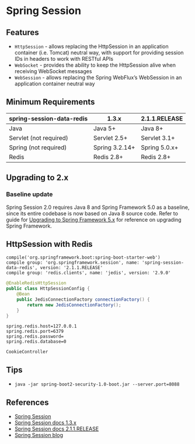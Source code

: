 # Spring Session

## Features
- `HttpSession` - allows replacing the HttpSession in an application container (i.e. Tomcat) neutral way, with support for providing session IDs in headers to work with RESTful APIs
- `WebSocket` - provides the ability to keep the HttpSession alive when receiving WebSocket messages
- `WebSession` - allows replacing the Spring WebFlux’s WebSession in an application container neutral way

## Minimum Requirements

spring-session-data-redis | 1.3.x | 2.1.1.RELEASE
---|---|---
Java | Java 5+ | Java 8+
Servlet (not required) | Servlet 2.5+ | Servlet 3.1+
Spring (not required) | Spring 3.2.14+ | Spring 5.0.x+
Redis | Redis 2.8+ | Redis 2.8+

## Upgrading to 2.x

### Baseline update
Spring Session 2.0 requires Java 8 and Spring Framework 5.0 as a baseline, since its entire codebase is now based on Java 8 source code. Refer to guide for [Upgrading to Spring Framework 5.x](https://github.com/spring-projects/spring-framework/wiki/Upgrading-to-Spring-Framework-5.x) for reference on upgrading Spring Framework.

## HttpSession with Redis
```
compile('org.springframework.boot:spring-boot-starter-web')
compile group: 'org.springframework.session', name: 'spring-session-data-redis', version: '2.1.1.RELEASE'
compile group: 'redis.clients', name: 'jedis', version: '2.9.0'
```
```java
@EnableRedisHttpSession
public class HttpSessionConfig {
	@Bean
	public JedisConnectionFactory connectionFactory() {
		return new JedisConnectionFactory();
	}
}
```
```
spring.redis.host=127.0.0.1
spring.redis.port=6379
spring.redis.password=
spring.redis.database=0
```
`CookieController`

## Tips
- `java -jar spring-boot2-security-1.0-boot.jar --server.port=8088`

## References
- [Spring Session](https://spring.io/projects/spring-session)
- [Spring Session docs 1.3.x](https://docs.spring.io/spring-session/docs/1.3.x/reference/html5/)
- [Spring Session docs 2.1.1.RELEASE](https://docs.spring.io/spring-session/docs/2.1.1.RELEASE/reference/html5/)
- [Spring Session blog](http://blog.didispace.com/tags/Spring-Session/)